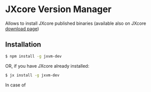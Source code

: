 # JXcore Version Manager

Allows to install JXcore published binaries (available also on JXcore [download page](http://jxcore.com/downloads/))

## Installation

```bash
$ npm install -g jxvm-dev
```

OR, if you have JXcore already installed:

```bash
$ jx install -g jxvm-dev
```

In case of
